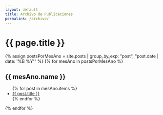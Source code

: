 ```yaml
---
layout: default
title: Archivo de Publicaciones
permalink: /archivo/
---
```


<div class="archive-header">
    <h1 class="page-title">{{ page.title }}</h1>
</div>



{% assign postsPorMesAno = site.posts | group_by_exp: "post", "post.date | date: '%B %Y'" %}
{% for mesAno in postsPorMesAno %}
  <h2>{{ mesAno.name }}</h2>
  <ul>
    {% for post in mesAno.items %}
      <li><a href="{{ site.baseurl }}{{ post.url }}">{{ post.title }}</a></li>
    {% endfor %}
  </ul>
{% endfor %}
